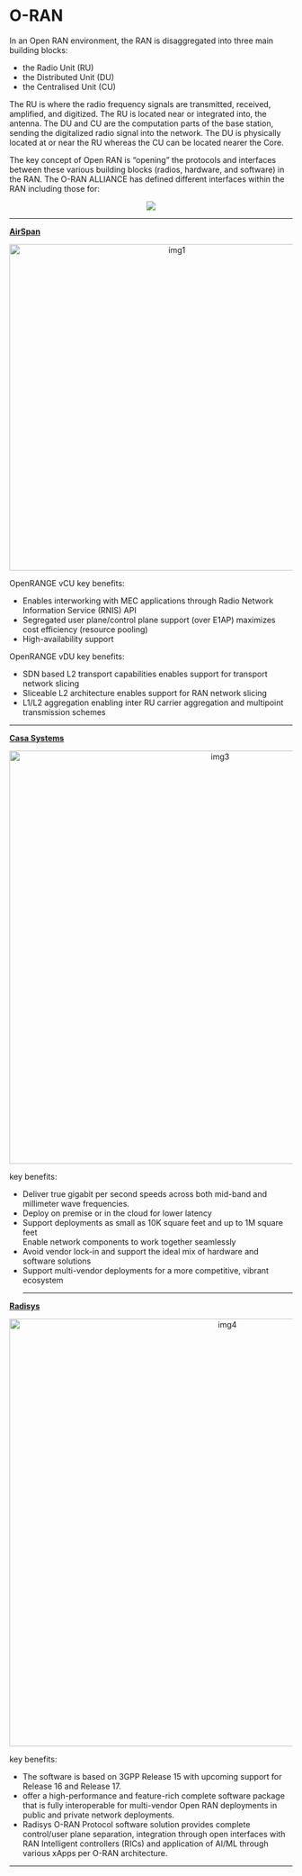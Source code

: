 <h1><b>O-RAN</b></h1>

In an Open RAN environment, the RAN is disaggregated into three main building blocks:
<ul>
  <li>the Radio Unit (RU)
</li>
  <li>the Distributed Unit (DU)
</li>
  <li>the Centralised Unit (CU)
</li>
</ul>

The RU is where the radio frequency signals are transmitted, received, amplified, and digitized. The RU is located near or integrated into, the antenna. The DU and CU are the computation parts of the base station, sending the digitalized radio signal into the network. The DU is physically located at or near the RU whereas the CU can be located nearer the Core.

The key concept of Open RAN is “opening” the protocols and interfaces between these various building blocks (radios, hardware, and software) in the RAN. The O-RAN ALLIANCE has defined different interfaces within the RAN including those for:

<p align="center">
<img src="https://user-images.githubusercontent.com/39535204/181627578-a2a67fc9-7abc-44d4-bad6-605c9d885d72.png">
</p>

<hr>

<a href="https://www.airspan.com/openrange-software/"><b>AirSpan</b></a>
<p align="center">
<img width="580" alt="img1" src="https://user-images.githubusercontent.com/39535204/181627825-f4b27035-a425-4570-b5cb-9bf4937cce18.PNG">
</p>

OpenRANGE vCU key benefits:

<ul>
  <li>Enables interworking with MEC applications through Radio Network Information Service (RNIS) API
</li>
  <li>Segregated user plane/control plane support (over E1AP) maximizes cost efficiency (resource pooling)
</li>
  <li>High-availability support
</li>
</ul>


OpenRANGE vDU key benefits:

<ul>
  <li>SDN based L2 transport capabilities enables support for transport network slicing

</li>
  <li>Sliceable L2 architecture enables support for RAN network slicing

</li>
  <li>L1/L2 aggregation enabling inter RU carrier aggregation and multipoint transmission schemes

</li>
</ul>


<hr>

<a href="https://www.casa-systems.com/solutions/open-ran/"><b>Casa Systems</b></a>

<p align="center">
<img width="734" alt="img3" src="https://user-images.githubusercontent.com/39535204/181787543-f53a8472-5269-4ae8-a0ad-899a889f1983.PNG">
</p>

key benefits:
<ul>
  <li>Deliver true gigabit per second speeds across both mid-band and millimeter wave frequencies.
</li>
  <li>Deploy on premise or in the cloud for lower latency
</li>
  <li>Support deployments as small as 10K square feet and up to 1M square feet
</li>
  <il>Enable network components to work together seamlessly
</li>
  <li>Avoid vendor lock-in and support the ideal mix of hardware and software solutions
</li>
  <li>Support multi-vendor deployments for a more competitive, vibrant ecosystem
</li>
  
 <hr>
</ul>

<a href="https://www.radisys.com/solutions/openran"><b>Radisys</b></a>
<p align="center">
<img width="760" alt="img4" src="https://user-images.githubusercontent.com/39535204/181791396-8612cc00-6444-41bb-b375-e94ec2c9392d.PNG">
</p>
key benefits:

<ul>
  <li>The software is based on 3GPP Release 15 with upcoming support for Release 16 and Release 17.
</li>
  <li>offer a high-performance and feature-rich complete software package that is fully interoperable for multi-vendor Open RAN deployments in public and private network deployments.
</li>
  <li>Radisys O-RAN Protocol software solution provides complete control/user plane separation, integration through open interfaces with RAN Intelligent controllers (RICs) and application of AI/ML through various xApps per O-RAN architecture.
</li>

</ul>
 <hr>
